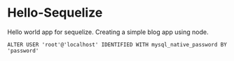 # Hello-Sequelize
Hello world app for sequelize. Creating a simple blog app using node.

```
ALTER USER 'root'@'localhost' IDENTIFIED WITH mysql_native_password BY 'password'
```
